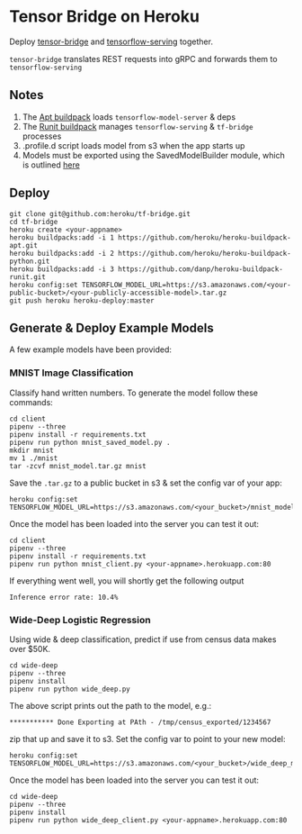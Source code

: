  # Tensor Bridge on Heroku
 
Deploy [tensor-bridge](https://github.com/Babylonpartners/tf-bridge) and [tensorflow-serving](https://www.tensorflow.org/serving/) together.

`tensor-bridge` translates REST requests into gRPC and forwards them to `tensorflow-serving`

## Notes
1. The [Apt buildpack](https://github.com/heroku/heroku-buildpack-apt) loads `tensorflow-model-server` & deps
1. The [Runit buildpack](https://github.com/danp/heroku-buildpack-runit) manages `tensorflow-serving` & `tf-bridge` processes
1. .profile.d script loads model from s3 when the app starts up
1. Models must be exported using the SavedModelBuilder module, which is outlined [here](https://www.tensorflow.org/serving/serving_basic)

## Deploy

```
git clone git@github.com:heroku/tf-bridge.git
cd tf-bridge
heroku create <your-appname>
heroku buildpacks:add -i 1 https://github.com/heroku/heroku-buildpack-apt.git
heroku buildpacks:add -i 2 https://github.com/heroku/heroku-buildpack-python.git
heroku buildpacks:add -i 3 https://github.com/danp/heroku-buildpack-runit.git
heroku config:set TENSORFLOW_MODEL_URL=https://s3.amazonaws.com/<your-public-bucket>/<your-publicly-accessible-model>.tar.gz
git push heroku heroku-deploy:master
```

## Generate & Deploy Example Models

A few example models have been provided:

### MNIST Image Classification

Classify hand written numbers. To generate the model follow these commands:

```
cd client
pipenv --three
pipenv install -r requirements.txt
pipenv run python mnist_saved_model.py .
mkdir mnist
mv 1 ./mnist
tar -zcvf mnist_model.tar.gz mnist
```

Save the `.tar.gz` to a public bucket in s3 & set the config var of your app:

```
heroku config:set TENSORFLOW_MODEL_URL=https://s3.amazonaws.com/<your_bucket>/mnist_model.tar.gz
```

Once the model has been loaded into the server you can test it out:

```
cd client
pipenv --three
pipenv install -r requirements.txt
pipenv run python mnist_client.py <your-appname>.herokuapp.com:80
```

If everything went well, you will shortly get the following output

`Inference error rate: 10.4%`

### Wide-Deep Logistic Regression

Using wide & deep classification, predict if use from census data makes over $50K.

```
cd wide-deep
pipenv --three
pipenv install
pipenv run python wide_deep.py
```

The above script prints out the path to the model, e.g.:
```
*********** Done Exporting at PAth - /tmp/census_exported/1234567
```

zip that up and save it to s3. Set the config var to point to your new model:

```
heroku config:set TENSORFLOW_MODEL_URL=https://s3.amazonaws.com/<your_bucket>/wide_deep_model.tar.gz
```

Once the model has been loaded into the server you can test it out:

```
cd wide-deep
pipenv --three
pipenv install
pipenv run python wide_deep_client.py <your-appname>.herokuapp.com:80
```
